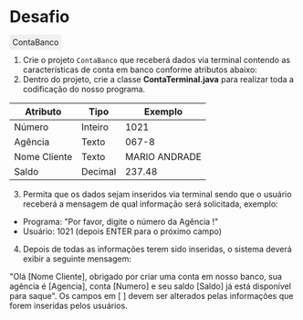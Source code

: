 # Desafio

<span style="background-color: #f0f0f0; padding: 5px; border-radius: 3px;">ContaBanco</span>

1. Crie o projeto `ContaBanco` que receberá dados via terminal contendo as características de conta em banco conforme atributos abaixo:
2. Dentro do projeto, crie a classe **ContaTerminal.java** para realizar toda a codificação do nosso programa.
   


  | Atributo      | Tipo    | Exemplo     |
  |---------------|---------|-------------|
  | Número        | Inteiro | 1021        |
  | Agência       | Texto   | 067-8       |
  | Nome Cliente  | Texto   | MARIO ANDRADE|
  | Saldo         | Decimal | 237.48      |



3. Permita que os dados sejam inseridos via terminal sendo que o usuário receberá a mensagem de qual informação será solicitada, exemplo:
 - Programa: "Por favor, digite o número da Agência !"
 - Usuário: 1021 (depois ENTER para o próximo campo)

4. Depois de todas as informações terem sido inseridas, o sistema deverá exibir a seguinte mensagem:

"Olá [Nome Cliente], obrigado por criar uma conta em nosso banco, sua agência é [Agencia], conta [Numero] e seu saldo [Saldo] já está disponível para saque".
Os campos em [ ] devem ser alterados pelas informações que forem inseridas pelos usuários.
